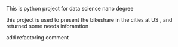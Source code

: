 This is python project for data science nano degree 

this project is used to present the bikeshare in the cities at US , and returned some needs inforamtion 

add refactoring comment
